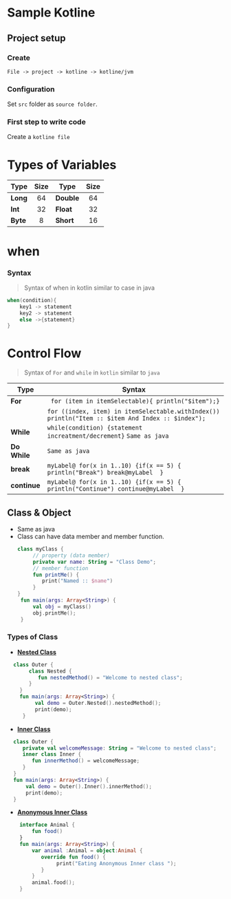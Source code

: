 # Sample Kotline

## Project setup
### Create
  `File -> project -> kotline -> kotline/jvm`
### Configuration
Set `src` folder as `source folder`.
### First step to write code
Create a `kotline file`
# Types of Variables
|  Type | Size  |  Type | Size  |
|---|:---:|---|:---:|
| **Long**  |  64 | **Double**  | 64  |
| **Int**  | 32  | **Float**  |  32 | 
| **Byte**  |  8 | **Short**  |  16 | 


# when
### Syntax 
>Syntax of when in kotlin similar to case in java
 ``` kotlin
 when(condition){
     key1 -> statement
     key2 -> statement
     else ->{statement}
 }
 ```
 # Control Flow
 >Syntax of ```For``` and ```while``` in ```kotlin``` similar to ```java```
 
 |  Type | Syntax  |
 |---|---|
 | **For**  | ``` for (item in itemSelectable){ println("$item");}```| 
 | |```for ((index, item) in itemSelectable.withIndex()) println("Item :: $item And Index :: $index"); ``` |
 | **While**  |``` while(condition) {statement increatment/decrement} ```  ```Same as java ``` | 
 | **Do While**  | ```Same as java ``` |
 | **break**  | ```myLabel@ for(x in 1..10) {if(x == 5) { println("Break") break@myLabel  } ``` |
 | **continue**  | ```myLabel@ for(x in 1..10) {if(x == 5) { println("Continue") continue@myLabel  } ```  |
 
 ## Class & Object 
  
- Same as java
- Class can have data member and member function.
  ```kotlin
  class myClass {
       // property (data member)
       private var name: String = "Class Demo";
       // member function
       fun printMe() {
          print("Named :: $name")
       }
  } 
   fun main(args: Array<String>) {
       val obj = myClass() 
       obj.printMe();
   }
   ```

 ### Types of Class
  - [**Nested Class**](src/opps/classdemo/NestedClassDemo.kt)
  ```kotlin
    class Outer {
         class Nested {
            fun nestedMethod() = "Welcome to nested class";
         }
      }
      fun main(args: Array<String>) {
           val demo = Outer.Nested().nestedMethod();
           print(demo);
       }
   ```
  - [**Inner Class**](src/opps/classdemo/InnerClassDemo.kt)
  ```kotlin
    class Outer {
       private val welcomeMessage: String = "Welcome to nested class";
       inner class Inner {
          fun innerMethod() = welcomeMessage;
       }
    }
    fun main(args: Array<String>) {
        val demo = Outer().Inner().innerMethod();
        print(demo);
    }
```
  - [**Anonymous Inner Class**](src/opps/classdemo/AnonymousClassDemo.kt)
```kotlin
    interface Animal {
        fun food()
    }
    fun main(args: Array<String>) {
        var animal :Animal = object:Animal {
           override fun food() {
                print("Eating Anonymous Inner class ");
           }
        }
        animal.food();
    }
  ```
